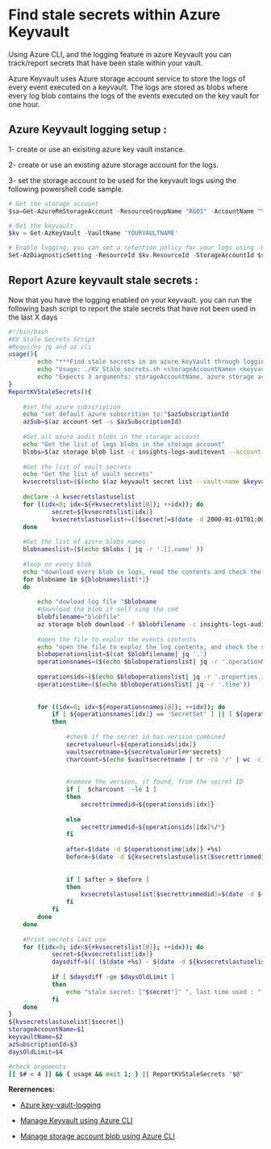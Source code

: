 # Find stale secrets within Azure Keyvault

Using Azure CLI, and the logging feature in azure Keyvault you can track/report secrets that have been stale within your vault.

Azure Keyvault uses Azure storage account service to store the logs of every event executed on a keyvault. The logs are stored as blobs where every log blob contains the logs of the events executed on the key vault for one hour. 

## Azure Keyvault logging setup :

1- create or use an exisiting azure key vault instance.

2- create or use an existing azure storage account for the logs.

3- set the storage account to be used for the keyvault logs using the following powershell code sample.

```Powershell
# Get the storage account
$sa=Get-AzureRmStorageAccount -ResourceGroupName "RG01" -AccountName "YOURSTORAGEACCOUNTNAME"

# Get the keyvault
$kv = Get-AzKeyVault -VaultName 'YOURVAULTNAME'

# Enable logging, you can set a retention policy for your logs using -RetentionEnabled, and  -RetentionInDays params
Set-AzDiagnosticSetting -ResourceId $kv.ResourceId -StorageAccountId $sa.Id -Enabled $true -Category AuditEvent -RetentionEnabled $true -RetentionInDays 180

```

## Report Azure keyvault stale secrets :

Now that you have the logging enabled on your keyvault. you can run the following bash script to report the stale secrets that have not been used in the last X days

```Bash
#!/bin/bash
#KV Stale Secrets Script 
#Requires jq and az cli
usage(){
        echo "***Find stale secrets in an azure keyVault through logging***"
        echo "Usage: ./KV_Stale_secrets.sh <storageAccountName> <keyvaultName> <azSubscriptionId> <daysOldLimit>"
		echo "Expects 3 arguments: storageAccountName, azure storage account name, key vault name, az SubscriptionId, and the no of days limit from last use"
}
ReportKVStaleSecrets(){
	
	#set the azure subscription
	echo "set default azure subscrition to:"$azSubscriptionId
	azSub=$(az account set -s $azSubscriptionId)
	
  	#Get all azure audit blobs in the storage account
	echo "Get the list of logs blobs in the storage account"
	blobs=$(az storage blob list -c insights-logs-auditevent --account-name $storageAccountName)
	
	#Get the list of vault secrets
	echo "Get the list of vault secrets"
	kvsecretslist=($(echo $(az keyvault secret list --vault-name $keyvaultName) | jq -r '.[].id' ))
	
	declare -A kvsecretslastuselist
	for ((idx=0; idx<${#kvsecretslist[@]}; ++idx)); do
			secret=${kvsecretslist[idx]}
			kvsecretslastuselist+=([$secret]=$(date -d 2000-01-01T01:00:00.5444810Z- +%F))		
	done
	
	#Get the list of azure blobs names
	blobnameslist=($(echo $blobs | jq -r '.[].name' ))
	
	#loop on every blob
	echo "download every blob in logs, read the contents and check the secrets events dates"
	for blobname in ${blobnameslist[*]}
	do
		
		echo "dowload log file "$blobname
		#download the blob it self sing the cmd
		blobfilename="blobfile"
		az storage blob download -f $blobfilename -c insights-logs-auditevent --account-name $storageAccountName -n $blobname
		
		#open the file to explor the events contents
		echo "open the file to explor the log contents, and check the secrets history"
		bloboperationslist=$(cat $blobfilename| jq '.')	
		operationsnames=($(echo $bloboperationslist| jq -r '.operationName')) 
		
		operationsids=($(echo $bloboperationslist| jq -r '.properties.id'))
		operationstime=($(echo $bloboperationslist| jq -r '.time'))
		
		
		for ((idx=0; idx<${#operationsnames[@]}; ++idx)); do
			if [ ${operationsnames[idx]} == 'SecretSet' ] || [ ${operationsnames[idx]} == 'SecretGet'  ]
			then
				
				#check if the secret id has version combined
				secretvalueurl=${operationsids[idx]}				
				vaultsecretname=${secretvalueurl##*secrets}
				charcount=$(echo $vaultsecretname | tr -cd '/' | wc -c)
								
				
				#remove the version, if found, from the secret ID
				if [  $charcount  -le 1 ]
				then
					secrettrimmedid=${operationsids[idx]}
					
				else
					secrettrimmedid=${operationsids[idx]%/*}
				fi
				
				after=$(date -d ${operationstime[idx]} +%s)		
				before=$(date -d ${kvsecretslastuselist[$secrettrimmedid]}  +%s)
				
				
				if [ $after > $before ] 
				then
					kvsecretslastuselist[$secrettrimmedid]=$(date -d ${operationstime[idx]} +%F)
				fi
			fi
		done		
	done
	
	#Print secrets last use
	for ((idx=0; idx<${#kvsecretslist[@]}; ++idx)); do
			secret=${kvsecretslist[idx]}
			daysdiff=$(( ($(date +%s) - $(date -d ${kvsecretslastuselist[$secret]} +%s) )/(60*60*24) ))
			
			if [ $daysdiff -ge $daysOldLimit ]
			then
				echo "stale secret: ["$secret"]" ", last time used : " "${kvsecretslastuselist[$secret]}" 	
			fi
	done
}
${kvsecretslastuselist[$secret]}
storageAccountName=$1
keyvaultName=$2
azSubscriptionId=$3
daysOldLimit=$4

#check arguments
[[ $# < 4 ]] && { usage && exit 1; } || ReportKVStaleSecrets "$@"

```

**Rerernences:**

- [Azure key-vault-logging](https://docs.microsoft.com/en-us/azure/key-vault/key-vault-logging)

- [Manage Keyvault using Azure CLI](https://docs.microsoft.com/en-us/cli/azure/keyvault?view=azure-cli-latest)

- [Manage storage account blob using Azure CLI](https://docs.microsoft.com/en-us/cli/azure/storage/blob?view=azure-cli-latest)  
